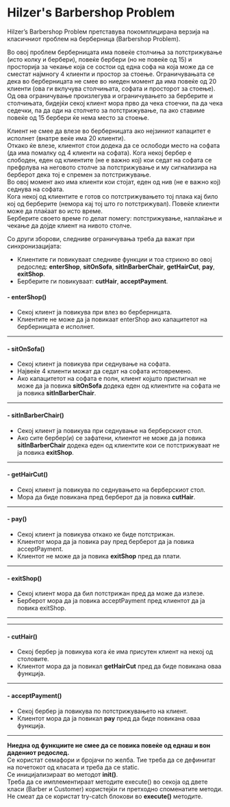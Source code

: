 Hilzer's Barbershop Problem
===========================
Hilzer’s Barbershop Probleм претставува покомплицирана верзија на класичниот проблем на берберница (Barbershop Problem).

  Во овој проблем берберницата има повеќе столчиња за потстрижување (исто колку и бербери), повеќе бербери (но не повеќе од 15) и просторија за чекање која се состои од една софа на која може да се сместат најмногу 4 клиенти и простор за стоење. Ограничувањата се дека во берберницата не смее во ниеден момент да има повеќе од 20 клиенти (ова ги вклучува столчињата, софата и просторот за стоење). Од ова ограничување произлегува и ограничувањето за берберите и столчињата, бидејќи секој клиент мора прво да чека стоечки, па да чека седечки, па да оди на столчето за потстрижување, па ако ставиме повеќе од 15 бербери ќе нема место за стоење.

  Клиент не смее да влезе во берберницата ако нејзиниот капацитет е исполнет (внатре веќе има 20 клиенти).  
Откако ќе влезе, клиентот стои додека да се ослободи место на софата (да има помалку од 4 клиенти на софата). 
Кога некој бербер е слободен, еден од клиентите (не е важно кој) кои седат на софата се префрлува на неговото столче за потстрижување и му сигнализира на берберот дека тој е спремен за потстрижување.  
Во овој момент ако има клиенти кои стојат, еден од нив (не е важно кој) седнува на софата.  
Кога некој од клиентите е готов со потстрижувањето тој плака кај било кој од берберите (немора кај тој што го потстрижувал).   Повеќе клиенти може да плаќаат во исто време.  
Берберите своето време го делат помегу: потстрижување, наплаќање и чекање да дојде клиент на нивото столче.  

Со други зборови, следниве ограничувања треба да важат при синхронизацијата: 
+ Клиентите ги повикуваат следниве функции и тоа стрикно во овој редослед: **enterShop**,  **sitOnSofa**,  **sitInBarberChair**, **getHairCut**, **pay**, **exitShop**. 
+ Берберите ги повикуваат: **cutHair**, **acceptPayment**.

#### -   enterShop()
+ Секој клиент ја повикува при влез во берберницата.
+ Клиентите не може да ја повикаат enterShop ако капацитетот на берберницата е исполнет. 

---
#### -   sitOnSofa()
+ Секој клиент ја повикува при седнување на софата.
+ Највеќе 4 клиенти можат да седат на софата истовремено.
+ Ако капацитетот на софата е полн, клиент којшто пристигнал не може да ја повика **sitOnSofa** додека еден од клиентите на софата не ја повика **sitInBarberChair**. 

---
#### -   sitInBarberChair()
+ Секој клиент ја повикува при седнување на берберскиот стол.
+ Ако сите бербер(и) се зафатени, клиентот не може да ја повика **sitInBarberChair** додека еден од клиентите кои се потстрижуваат не ја повика **exitShop**. 

---
#### -   getHairCut()
+ Секој клиент ја повикува по седнувањето на берберскиот стол.
+ Мора да биде повикана пред берберот да ја повика **cutHair**.

---
#### -   pay()
+ Секој клиент ја повикува откако ке биде потстрижан.
+ Клиентот мора да ја повика pay пред берберот да  ја повика acceptPayment. 
+ Клиентот не може да ја повика **exitShop** пред да плати.

---
#### -   exitShop()
+ Секој клиент мора да бил потстрижан пред да може да излезе.
+ Берберот мора да ја повика acceptPayment пред клиентот да ја повика exitShop. 

---
---

#### -   cutHair()
+ Секој бербер ја повикува кога ќе има присутен клиент на некој од столовите.
+ Клиентот мора да ја повикал **getHairCut** пред да биде повикана оваа функција.

---
#### -   acceptPayment()
+ Секој бербер ја повикува по потстрижувањето на клиент.
+ Клиентот мора да ја повикал **pay** пред да биде повикана оваа функција.

---

**Ниедна од функциите не смее да се повика повеќе од еднаш и вон дадениот редослед.**  
Се користат семафори и бројачи по желба. Тие треба да се дефинитат на почетокот од класата и треба да се static.  
Се иницијализираат во методот **init()**.  
Треба да се имплементираат методите execute() во секоја од двете класи (Barber и Customer) користејќи ги претходно споменатите методи.  
Не смеат да се користат try-catch блокови во **execute()** методите.